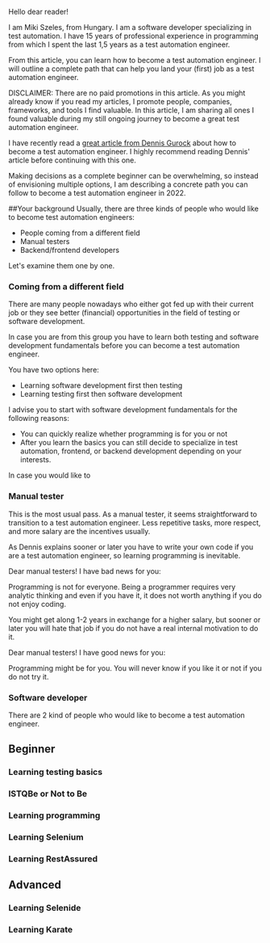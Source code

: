 Hello dear reader!

I am Miki Szeles, from Hungary. I am a software developer specializing in test automation. I have 15 years of professional experience in programming from which I spent the last 1,5 years as a test automation engineer.

From this article, you can learn how to become a test automation engineer. I will outline a complete path that can help you land your (first) job as a test automation engineer.

DISCLAIMER: There are no paid promotions in this article. As you might already know if you read my articles, I promote people, companies, frameworks, and tools I find valuable. In this article, I am sharing all ones I found valuable during my still ongoing journey to become a great test automation engineer.

I have recently read a  [great article from Dennis Gurock](https://www.testmo.com/guides/learning-test-automation) about how to become a test automation engineer. I highly recommend reading Dennis' article before continuing with this one.

Making decisions as a complete beginner can be overwhelming, so instead of envisioning multiple options, I am describing a concrete path you can follow to become a test automation engineer in 2022.

##Your background
Usually, there are three kinds of people who would like to become test automation engineers:
- People coming from a different field
- Manual testers
- Backend/frontend developers

Let's examine them one by one.

### Coming from a different field
There are many people nowadays who either got fed up with their current job or they see better (financial) opportunities in the field of testing or software development.

In case you are from this group you have to learn both testing and software development fundamentals before you can become a test automation engineer.

You have two options here:
- Learning software development first then testing
- Learning testing first then software development

I advise you to start with software development fundamentals for the following reasons:
- You can quickly realize whether programming is for you or not
- After you learn the basics you can still decide to specialize in test automation, frontend, or backend development depending on your interests.

In case you would like to




### Manual tester
This is the most usual pass. As a manual tester, it seems straightforward to transition to a test automation engineer. Less repetitive tasks, more respect, and more salary are the incentives usually.

As Dennis explains sooner or later you have to write your own code if you are a test automation engineer, so learning programming is inevitable.

Dear manual testers! I have bad news for you:

Programming is not for everyone. Being a programmer requires very analytic thinking and even if you have it, it does not worth anything if you do not enjoy coding.

You might get along 1-2 years in exchange for a higher salary, but sooner or later you will hate that job if you do not have a real internal motivation to do it.

Dear manual testers! I have good news for you:

Programming might be for you. You will never know if you like it or not if you do not try it.

### Software developer

There are 2 kind of people who would like to become a test automation engineer.
## Beginner
### Learning testing basics
### ISTQBe or Not to Be
### Learning programming
### Learning Selenium
### Learning RestAssured

## Advanced
### Learning Selenide
### Learning Karate
